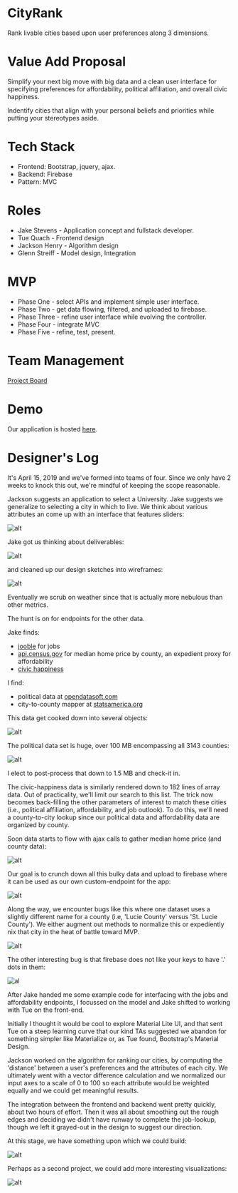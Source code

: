 # CityRank

Rank livable cities based upon user preferences along 3 dimensions.

# Value Add Proposal

Simplify your next big move with big data and a clean user interface for specifying preferences for affordability, political affiliation, and overall civic happiness.

Indentify cities that align with your personal beliefs and priorities while putting your stereotypes aside.

# Tech Stack

* Frontend: Bootstrap, jquery, ajax.
* Backend: Firebase
* Pattern: MVC

# Roles

* Jake Stevens - Application concept and fullstack developer.
* Tue Quach - Frontend design
* Jackson Henry - Algorithm design
* Glenn Streiff - Model design, Integration

# MVP

* Phase One - select APIs and implement simple user interface.
* Phase Two - get data flowing, filtered, and uploaded to firebase.
* Phase Three - refine user interface while evolving the controller.
* Phase Four - integrate MVC
* Phase Five - refine, test, present.

# Team Management

[Project Board](https://github.com/team-jjtg/CityRank/projects/1)

# Demo

Our application is hosted [here](https://team-jjtg.github.io/CityRank/).

# Designer's Log

It's April 15, 2019 and we've formed into teams of four. Since we only have 2 weeks to knock this out, we're mindful of keeping the scope reasonable.

Jackson suggests an application to select a University. Jake suggests we generalize to selecting a city in which to live. We think about various attributes an come up with an interface that features sliders:

![alt](docs/images/concept.png)

Jake got us thinking about deliverables:

![alt](docs/images/deliverables.png)

and cleaned up our design sketches into wireframes:

![alt](docs/images/wireframes.png)

Eventually we scrub on weather since that is actually more nebulous than other metrics.

The hunt is on for endpoints for the other data.

Jake finds:

- [jooble](https://us.jooble.org/) for jobs
- [api.census.gov](https://api.census.gov/data/2017/acs/acs5/profile?get=DP04_0089E,NAME&for=county:*) for median home price by county, an expedient proxy for affordability
- [civic happiness](https://wallethub.com/edu/happiest-places-to-live/32619)

I find:

- political data at [opendatasoft.com](https://public.opendatasoft.com/api/records/1.0/search/?dataset=usa-2016-presidential-election-by-county&facet=county&rows=3)
- city-to-county mapper at [statsamerica.org](http://statsamerica.org/CityCountyFinder/Default.aspx)

This data get cooked down into several objects:

![alt](docs/images/uml-cityrank-cd.png)

The political data set is huge, over 100 MB encompassing all 3143 counties:

![alt](docs/images/2016-election-map.png)

I elect to post-process that down to 1.5 MB and check-it in.

The civic-happiness data is similarly rendered down to 182 lines of array data. Out of practicality, we'll limit our search to this list. The trick now becomes back-filling the other parameters of interest to match these cities (i.e., political affiliation, affordability, and job outlook). To do this, we'll need a county-to-city lookup since
our political data and affordability data are organized by county.

Soon data starts to flow with ajax calls to gather median home price (and county data):

![alt](docs/images/filtered-data.png)

Our goal is to crunch down all this bulky data and upload to firebase where it can be used as our own custom-endpoint for the app:

![alt](docs/images/firebase-data.png)

Along the way, we encounter bugs like this where one dataset uses a slightly different name for a county (i.e, 'Lucie County' versus 'St. Lucie County'). We either augment out methods to normalize this or expediently nix that city in the heat of battle toward MVP.

![alt](docs/images/endpoint-bug.png)

The other interesting bug is that firebase does not like your keys to have '.' dots in them:

![al](docs/images/fb-key-bug.png)

After Jake handed me some example code for interfacing with the jobs and affordability endpoints, I focussed on the model and Jake shifted to working with Tue on the front-end.

Initially I thought it would be cool to explore Material Lite UI, and that sent Tue on a steep learning curve that our kind TAs suggested we abandon for something simpler like Materialize or, as Tue found, Bootstrap's Material Design.

Jackson worked on the algorithm for ranking our cities, by computing the 'distance' between a user's preferences and the attributes of each city. We ultimately went with a vector difference calculation and we normalized our input axes to a scale of 0 to 100 so each
attribute would be weighted equally and we could get meaningful results.

The integration between the frontend and backend went pretty quickly, about two hours of effort. Then it was all about smoothing out the rough edges and deciding we didn't have runway to complete the job-lookup, though we left it grayed-out in the design to suggest our direction.

At this stage, we have something upon which we could build:

![alt](docs/images/results.png)

Perhaps as a second project, we could add more interesting visualizations:

![alt](docs/images/project-2.png)
